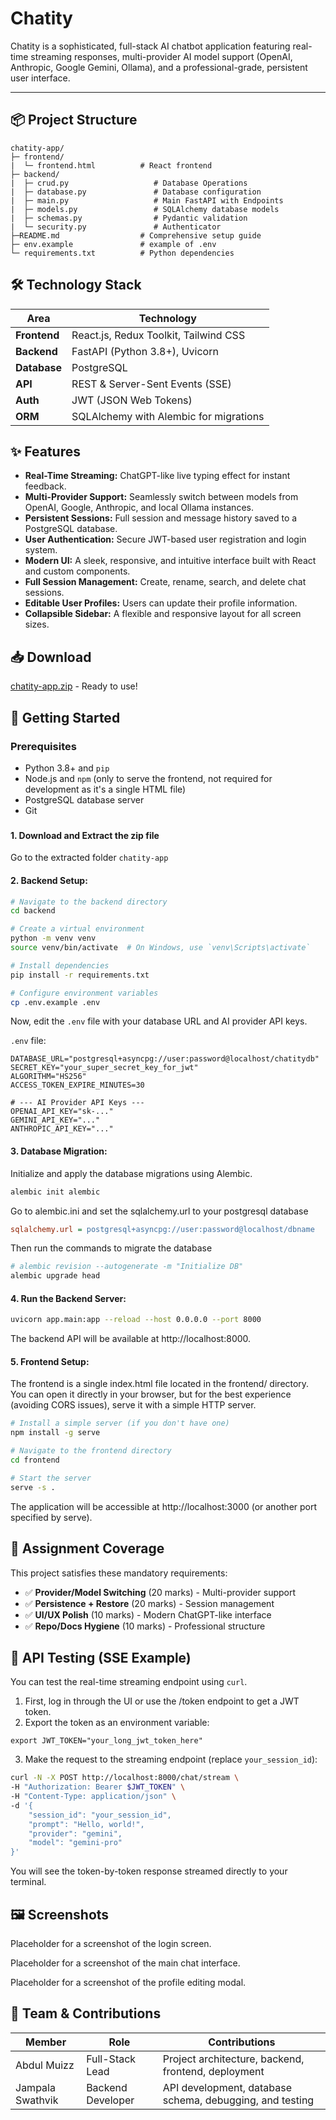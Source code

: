 ﻿# Chatity
Chatity is a sophisticated, full-stack AI chatbot application featuring real-time streaming responses, multi-provider AI model support (OpenAI, Anthropic, Google Gemini, Ollama), and a professional-grade, persistent user interface.

---

## 📦 Project Structure
```
chatity-app/
├─ frontend/
|  └─ frontend.html          # React frontend
├─ backend/
|  ├─ crud.py                   # Database Operations
|  ├─ database.py               # Database configuration
|  ├─ main.py                   # Main FastAPI with Endpoints
|  ├─ models.py                 # SQLAlchemy database models
|  ├─ schemas.py                # Pydantic validation
|  └─ security.py               # Authenticator
├─README.md                  # Comprehensive setup guide
├─ env.example               # example of .env
└─ requirements.txt          # Python dependencies
```
## 🛠️ Technology Stack
| Area     | Technology                             |
|----------|----------------------------------------|
| **Frontend** | React.js, Redux Toolkit, Tailwind CSS  |
| **Backend**  | FastAPI (Python 3.8+), Uvicorn         |
| **Database** | PostgreSQL                             |
| **API**      | REST & Server-Sent Events (SSE)        |
| **Auth**     | JWT (JSON Web Tokens)                  |
| **ORM**      | SQLAlchemy with Alembic for migrations |
## ✨ Features
- **Real-Time Streaming:** ChatGPT-like live typing effect for instant feedback.
- **Multi-Provider Support:** Seamlessly switch between models from OpenAI, Google, Anthropic, and local Ollama instances.
- **Persistent Sessions:** Full session and message history saved to a PostgreSQL database.
- **User Authentication:** Secure JWT-based user registration and login system.
- **Modern UI:** A sleek, responsive, and intuitive interface built with React and custom components.
- **Full Session Management:** Create, rename, search, and delete chat sessions.
- **Editable User Profiles:** Users can update their profile information.
- **Collapsible Sidebar:** A flexible and responsive layout for all screen sizes.
## 📥 Download
[chatity-app.zip](https://github.com/AbdulMuizz789/AIAgenteZSCM/archive/refs/heads/main.zip) - Ready to use!

## 🚀 Getting Started
### Prerequisites
- Python 3.8+ and ```pip```
- Node.js and ```npm``` (only to serve the frontend, not required for development as it's a single HTML file)
- PostgreSQL database server
- Git
###
#### 1. Download and Extract the zip file
Go to the extracted folder ```chatity-app```
#### 2. Backend Setup:
```bash
# Navigate to the backend directory
cd backend

# Create a virtual environment
python -m venv venv
source venv/bin/activate  # On Windows, use `venv\Scripts\activate`

# Install dependencies
pip install -r requirements.txt

# Configure environment variables
cp .env.example .env
```
Now, edit the ```.env``` file with your database URL and AI provider API keys.

```.env``` file:
```
DATABASE_URL="postgresql+asyncpg://user:password@localhost/chatitydb"
SECRET_KEY="your_super_secret_key_for_jwt"
ALGORITHM="HS256"
ACCESS_TOKEN_EXPIRE_MINUTES=30

# --- AI Provider API Keys ---
OPENAI_API_KEY="sk-..."
GEMINI_API_KEY="..."
ANTHROPIC_API_KEY="..."
```
#### 3. Database Migration:
Initialize and apply the database migrations using Alembic.
```bash
alembic init alembic
```
Go to alembic.ini and set the sqlalchemy.url to your postgresql database
```ini
sqlalchemy.url = postgresql+asyncpg://user:password@localhost/dbname
```
Then run the commands to migrate the database
```bash
# alembic revision --autogenerate -m "Initialize DB"
alembic upgrade head
```
#### 4. Run the Backend Server:
```bash
uvicorn app.main:app --reload --host 0.0.0.0 --port 8000
```
The backend API will be available at http://localhost:8000.
#### 5. Frontend Setup:
The frontend is a single index.html file located in the frontend/ directory. You can open it directly in your browser, but for the best experience (avoiding CORS issues), serve it with a simple HTTP server.
```bash
# Install a simple server (if you don't have one)
npm install -g serve

# Navigate to the frontend directory
cd frontend

# Start the server
serve -s .
```
The application will be accessible at http://localhost:3000 (or another port specified by serve).
## 🎯 Assignment Coverage
This project satisfies these mandatory requirements: 
- ✅ **Provider/Model Switching** (20 marks) - Multi-provider support 
- ✅ **Persistence + Restore** (20 marks) - Session management 
- ✅ **UI/UX Polish** (10 marks) - Modern ChatGPT-like interface 
- ✅ **Repo/Docs Hygiene** (10 marks) - Professional structure
<!-- - ✅ **Error Handling + Limits** (10 marks) - Rate limiting, token caps  -->
<!-- - ✅ **SSE Streaming** (30 marks) - Real-time token-by-token responses  -->

## 🔬 API Testing (SSE Example)
You can test the real-time streaming endpoint using ```curl```.
1) First, log in through the UI or use the /token endpoint to get a JWT token.
1) Export the token as an environment variable:
```
export JWT_TOKEN="your_long_jwt_token_here"
```
3) Make the request to the streaming endpoint (replace ```your_session_id```):
```bash
curl -N -X POST http://localhost:8000/chat/stream \
-H "Authorization: Bearer $JWT_TOKEN" \
-H "Content-Type: application/json" \
-d '{
    "session_id": "your_session_id",
    "prompt": "Hello, world!",
    "provider": "gemini",
    "model": "gemini-pro"
}'
```
You will see the token-by-token response streamed directly to your terminal.
## 🖼️ Screenshots
Placeholder for a screenshot of the login screen.

Placeholder for a screenshot of the main chat interface.

Placeholder for a screenshot of the profile editing modal.
## 👥 Team & Contributions
| Member | Role | Contributions |
| ---- | ---- | ---- |
| Abdul Muizz | Full-Stack Lead | Project architecture, backend, frontend, deployment |
| Jampala Swathvik | Backend Developer | API development, database schema, debugging, and testing |
<!-- 
# Chatity - A Multi-Provider AI Chatbot Platform

Follow these instructions to set up and run the project locally.
### Prerequisites
- Python 3.8+ and ```pip```
- Node.js and ```npm``` (only to serve the frontend, not required for development as it's a single HTML file)
- PostgreSQL database server
- Git
### Installation & Setup
#### 1. Clone the repository:
```bash
git clone [https://github.com/](https://github.com/)[Your-Username]/omnichat.git
cd omnichat
```
 -->